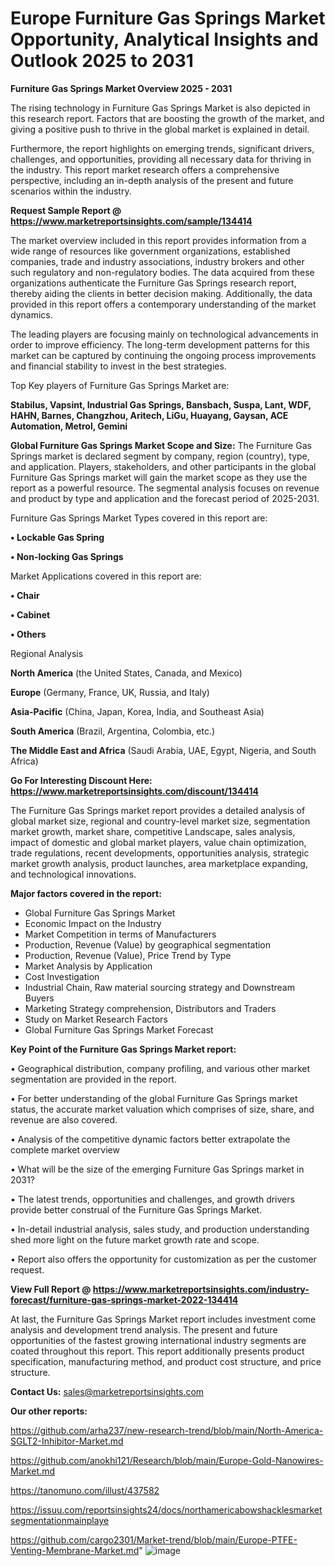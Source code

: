 # Europe Furniture Gas Springs Market Opportunity, Analytical Insights and Outlook 2025 to 2031

<Strong> Furniture Gas Springs Market Overview 2025 - 2031</strong>

The rising technology in Furniture Gas Springs Market is also depicted in this research report. Factors that are boosting the growth of the market, and giving a positive push to thrive in the global market is explained in detail.

Furthermore, the report highlights on emerging trends, significant drivers, challenges, and opportunities, providing all necessary data for thriving in the industry. This report market research offers a comprehensive perspective, including an in-depth analysis of the present and future scenarios within the industry.

<strong>Request Sample Report @ <a href=https://www.marketreportsinsights.com/sample/134414>https://www.marketreportsinsights.com/sample/134414</a></strong>

The market overview included in this report provides information from a wide range of resources like government organizations, established companies, trade and industry associations, industry brokers and other such regulatory and non-regulatory bodies. The data acquired from these organizations authenticate the Furniture Gas Springs research report, thereby aiding the clients in better decision making. Additionally, the data provided in this report offers a contemporary understanding of the market dynamics.

The leading players are focusing mainly on technological advancements in order to improve efficiency. The long-term development patterns for this market can be captured by continuing the ongoing process improvements and financial stability to invest in the best strategies.

Top Key players of Furniture Gas Springs Market are:

<strong>Stabilus, Vapsint, Industrial Gas Springs, Bansbach, Suspa, Lant, WDF, HAHN, Barnes, Changzhou, Aritech, LiGu, Huayang, Gaysan, ACE Automation, Metrol, Gemini</strong>

<strong><b>Global Furniture Gas Springs Market Scope and Size:</b></strong>
The Furniture Gas Springs market is declared segment by company, region (country), type, and application. Players, stakeholders, and other participants in the global Furniture Gas Springs market will gain the market scope as they use the report as a powerful resource. The segmental analysis focuses on revenue and product by type and application and the forecast period of 2025-2031.

Furniture Gas Springs Market Types covered in this report are:

<strong>• Lockable Gas Spring

• Non-locking Gas Springs</strong>

Market Applications covered in this report are:

<strong>• Chair

• Cabinet

• Others</strong> 

Regional Analysis

<strong>North America</strong> (the United States, Canada, and Mexico)

<strong>Europe</strong> (Germany, France, UK, Russia, and Italy)

<strong>Asia-Pacific</strong> (China, Japan, Korea, India, and Southeast Asia)

<strong>South America</strong> (Brazil, Argentina, Colombia, etc.)

<strong>The Middle East and Africa</strong> (Saudi Arabia, UAE, Egypt, Nigeria, and South Africa)

<strong>Go For Interesting Discount Here: <a href=https://www.marketreportsinsights.com/discount/134414>https://www.marketreportsinsights.com/discount/134414</a></strong>

The Furniture Gas Springs market report provides a detailed analysis of global market size, regional and country-level market size, segmentation market growth, market share, competitive Landscape, sales analysis, impact of domestic and global market players, value chain optimization, trade regulations, recent developments, opportunities analysis, strategic market growth analysis, product launches, area marketplace expanding, and technological innovations.

<strong><b>Major factors covered in the report:</b></strong>
<ul>
  <li>Global Furniture Gas Springs Market </li>
  <li>Economic Impact on the Industry</li>
  <li>Market Competition in terms of Manufacturers</li>
  <li>Production, Revenue (Value) by geographical segmentation</li>
  <li>Production, Revenue (Value), Price Trend by Type</li>
  <li>Market Analysis by Application</li>
  <li>Cost Investigation</li>
  <li>Industrial Chain, Raw material sourcing strategy and Downstream Buyers</li>
  <li>Marketing Strategy comprehension, Distributors and Traders</li>
  <li>Study on Market Research Factors</li>
  <li>Global Furniture Gas Springs Market Forecast</li>
</ul>

<strong><b>Key Point of the Furniture Gas Springs Market report:</b></strong>

• Geographical distribution, company profiling, and various other market segmentation are provided in the report.

• For better understanding of the global Furniture Gas Springs market status, the accurate market valuation which comprises of size, share, and revenue are also covered.

• Analysis of the competitive dynamic factors better extrapolate the complete market overview

• What will be the size of the emerging Furniture Gas Springs market in 2031?

• The latest trends, opportunities and challenges, and growth drivers provide better construal of the Furniture Gas Springs Market.

• In-detail industrial analysis, sales study, and production understanding shed more light on the future market growth rate and scope.

• Report also offers the opportunity for customization as per the customer request.

<strong><b>View Full Report @ <a href=https://www.marketreportsinsights.com/industry-forecast/furniture-gas-springs-market-2022-134414>https://www.marketreportsinsights.com/industry-forecast/furniture-gas-springs-market-2022-134414</a></b></strong>


At last, the Furniture Gas Springs Market report includes investment come analysis and development trend analysis. The present and future opportunities of the fastest growing international industry segments are coated throughout this report. This report additionally presents product specification, manufacturing method, and product cost structure, and price structure.

<strong>Contact Us:</strong>
sales@marketreportsinsights.com

<strong>Our other reports:</strong>

<a href=https://github.com/arha237/new-research-trend/blob/main/North-America-SGLT2-Inhibitor-Market.md>https://github.com/arha237/new-research-trend/blob/main/North-America-SGLT2-Inhibitor-Market.md</a>

<a href=https://github.com/anokhi121/Research/blob/main/Europe-Gold-Nanowires-Market.md>https://github.com/anokhi121/Research/blob/main/Europe-Gold-Nanowires-Market.md</a>

<a href=https://tanomuno.com/illust/437582>https://tanomuno.com/illust/437582</a>

<a href=https://issuu.com/reportsinsights24/docs/northamericabowshacklesmarketsegmentationmainplaye>https://issuu.com/reportsinsights24/docs/northamericabowshacklesmarketsegmentationmainplaye</a>

<a href=https://github.com/cargo2301/Market-trend/blob/main/Europe-PTFE-Venting-Membrane-Market.md>https://github.com/cargo2301/Market-trend/blob/main/Europe-PTFE-Venting-Membrane-Market.md</a>"
![image](https://github.com/user-attachments/assets/838233d6-485d-447b-89cf-760a4c826633)
